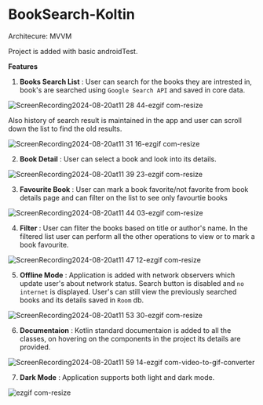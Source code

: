 # BookSearch-Koltin
Architecure: MVVM

Project is added with basic androidTest.

**Features**
1. **Books Search List** : User can search for the books they are intrested in, book's are searched using `Google Search API` and saved in core data.

![ScreenRecording2024-08-20at11 28 44-ezgif com-resize](https://github.com/user-attachments/assets/53859492-9944-435e-bd91-2c7f0ffdd7db)

Also history of search result is maintained in the app and user can scroll down the list to find the old results.

![ScreenRecording2024-08-20at11 31 16-ezgif com-resize](https://github.com/user-attachments/assets/c6f7f365-ce60-4296-96e4-f38f37cd05b3)

2. **Book Detail** : User can select a book and look into its details.

![ScreenRecording2024-08-20at11 39 23-ezgif com-resize](https://github.com/user-attachments/assets/13f2648a-6ca4-483f-bd4b-23b3bcc75f01)

3. **Favourite Book** : User can mark a book favorite/not favorite from book details page and can filter on the list to see only favourtie books

![ScreenRecording2024-08-20at11 44 03-ezgif com-resize](https://github.com/user-attachments/assets/9050b030-b11c-411e-929c-e334e64d4262)

4. **Filter** : User can fliter the books based on title or author's name. In the filtered list user can perform all the other operations to view or to mark a book favourite.

![ScreenRecording2024-08-20at11 47 12-ezgif com-resize](https://github.com/user-attachments/assets/6d208b49-5e26-4f94-b5d5-b5c9bdb0afe0)

5. **Offline Mode** : Application is added with network observers which update user's about network status. Search button is disabled and `no internet` is displayed. User's can still view the previously searched books and its details saved in `Room` db.

![ScreenRecording2024-08-20at11 53 30-ezgif com-resize](https://github.com/user-attachments/assets/11b6818d-1f8d-4c1d-8dc7-87951ef3eec9)

6. **Documentaion** : Kotlin standard documentaion is added to all the classes, on hovering on the components in the project its details are provided.

![ScreenRecording2024-08-20at11 59 14-ezgif com-video-to-gif-converter](https://github.com/user-attachments/assets/b02cd6d8-3048-4ff5-b17c-3062553e2929)

7. **Dark Mode** : Application supports both light and dark mode. 

 ![ezgif com-resize](https://github.com/user-attachments/assets/a2a61e3b-8078-448f-9e57-03f4120acb8c)
